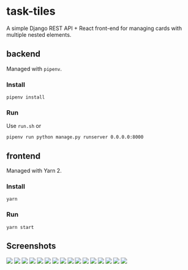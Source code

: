 # task-tiles

A simple Django REST API + React front-end for managing cards with multiple nested elements.

## backend

Managed with `pipenv`. 
### Install
```
pipenv install
```

### Run
Use `run.sh` or 
```
pipenv run python manage.py runserver 0.0.0.0:8000
```

## frontend

Managed with Yarn 2.
### Install
```
yarn
```
### Run
```
yarn start
```

## Screenshots

![](img/01-main.png)
![](img/02-edit-task.png)
![](img/03-edit-task-ok.png)
![](img/04-edit-tile.png)
![](img/05-edit-tile-picker.png)
![](img/06-edit-tile-status.png)
![](img/07-edit-tile-ok.png)
![](img/08-new-tile.png)
![](img/09-new-tile-ok.png)
![](img/10-new-task.png)
![](img/11-new-task-ok.png)
![](img/12-delete-task.png)
![](img/13-delete-task-ok.png)
![](img/14-delete-tile.png)
![](img/15-delete-tile-ok.png)
![](img/16-pagination.png)
